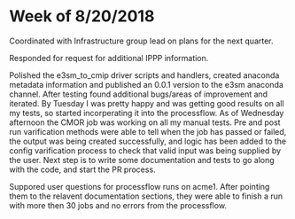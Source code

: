 # Week of 8/20/2018

Coordinated with Infrastructure group lead on plans for the next quarter.

Responded for request for additional IPPP information.

Polished the e3sm_to_cmip driver scripts and handlers, created anaconda metadata information and published an 0.0.1 version to the e3sm anaconda channel. After testing found additional bugs/areas of improvement and iterated. By Tuesday I was pretty happy and was getting good results on all my tests, so started incorperating it into the processflow. As of Wednesday afternoon the CMOR job was working on all my manual tests. Pre and post run varification methods were able to tell when the job has passed or failed, the output was being created successfully, and logic has been added to the config varification process to check that valid input was being supplied by the user. Next step is to write some documentation and tests to go along with the code, and start the PR process.

Suppored user questions for processflow runs on acme1. After pointing them to the relavent documentation sections, they were able to finish a run with more then 30 jobs and no errors from the processflow.
